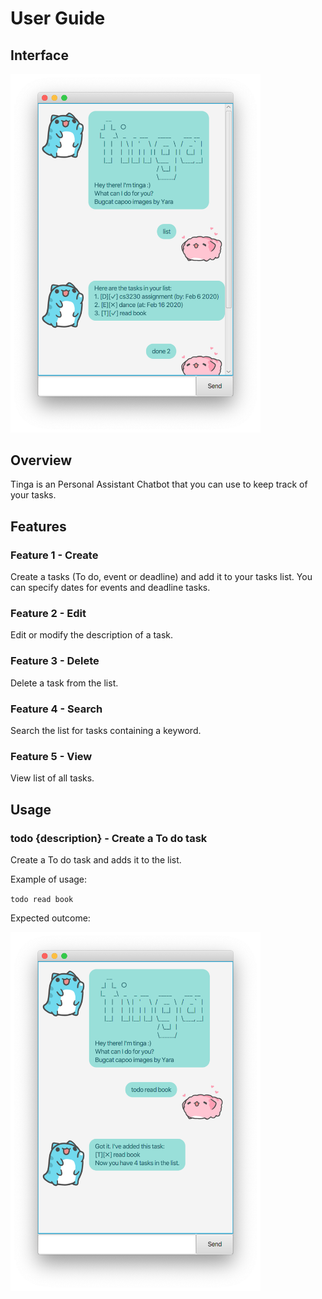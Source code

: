 # User Guide

## Interface
<img src="Ui.png" width="400">

## Overview
Tinga is an Personal Assistant Chatbot that you can use to keep track of your tasks.

## Features 

### Feature 1 - Create 
Create a tasks (To do, event or deadline) and add it to your tasks list.
You can specify dates for events and deadline tasks.

### Feature 2 - Edit 
Edit or modify the description of a task.

### Feature 3 - Delete 
Delete a task from the list.

### Feature 4 - Search 
Search the list for tasks containing a keyword.

### Feature 5 - View 
View list of all tasks.

## Usage

### todo {description} - Create a To do task

Create a To do task and adds it to the list.

Example of usage: 

`todo read book`

Expected outcome:

<img src="TodoOutcome.png" width="400">
